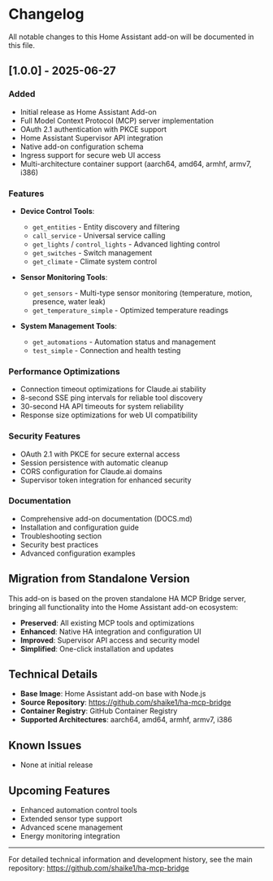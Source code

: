 # Changelog

All notable changes to this Home Assistant add-on will be documented in this file.

## [1.0.0] - 2025-06-27

### Added
- Initial release as Home Assistant Add-on
- Full Model Context Protocol (MCP) server implementation
- OAuth 2.1 authentication with PKCE support
- Home Assistant Supervisor API integration
- Native add-on configuration schema
- Ingress support for secure web UI access
- Multi-architecture container support (aarch64, amd64, armhf, armv7, i386)

### Features
- **Device Control Tools**:
  - `get_entities` - Entity discovery and filtering
  - `call_service` - Universal service calling
  - `get_lights` / `control_lights` - Advanced lighting control
  - `get_switches` - Switch management
  - `get_climate` - Climate system control

- **Sensor Monitoring Tools**:
  - `get_sensors` - Multi-type sensor monitoring (temperature, motion, presence, water leak)
  - `get_temperature_simple` - Optimized temperature readings

- **System Management Tools**:
  - `get_automations` - Automation status and management
  - `test_simple` - Connection and health testing

### Performance Optimizations
- Connection timeout optimizations for Claude.ai stability
- 8-second SSE ping intervals for reliable tool discovery
- 30-second HA API timeouts for system reliability
- Response size optimizations for web UI compatibility

### Security Features
- OAuth 2.1 with PKCE for secure external access
- Session persistence with automatic cleanup
- CORS configuration for Claude.ai domains
- Supervisor token integration for enhanced security

### Documentation
- Comprehensive add-on documentation (DOCS.md)
- Installation and configuration guide
- Troubleshooting section
- Security best practices
- Advanced configuration examples

## Migration from Standalone Version

This add-on is based on the proven standalone HA MCP Bridge server, bringing all functionality into the Home Assistant add-on ecosystem:

- **Preserved**: All existing MCP tools and optimizations
- **Enhanced**: Native HA integration and configuration UI
- **Improved**: Supervisor API access and security model
- **Simplified**: One-click installation and updates

## Technical Details

- **Base Image**: Home Assistant add-on base with Node.js
- **Source Repository**: https://github.com/shaike1/ha-mcp-bridge
- **Container Registry**: GitHub Container Registry
- **Supported Architectures**: aarch64, amd64, armhf, armv7, i386

## Known Issues

- None at initial release

## Upcoming Features

- Enhanced automation control tools
- Extended sensor type support
- Advanced scene management
- Energy monitoring integration

---

For detailed technical information and development history, see the main repository: https://github.com/shaike1/ha-mcp-bridge